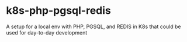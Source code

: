 # k8s-php-pgsql-redis
A setup for a local env with PHP, PGSQL, and REDIS in K8s that could be used for day-to-day development
